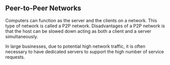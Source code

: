 ## Peer-to-Peer Networks

Computers can function as the server and the clients on a network. This type of network is called a P2P network.
Disadvantages of a P2P network is that the host can be slowed down acting as both a client and a server simultaneously.

In large businesses, due to potential high network traffic, it is often necessary to  have dedicated servers to support the high number of service requests.
